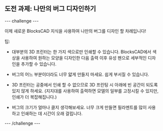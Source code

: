 ## 도전 과제: 나만의 버그 디자인하기

--- challenge ---

이제 새로운 BlocksCAD 지식을 사용하여 나만의 버그를 디자인 할 차례입니다!

팁:

+ 대부분의 3D 프린터는 한 가지 색으로만 인쇄할 수 있습니다. BlocksCAD에서 색상을 사용하여 원하는 모양을 디자인한 다음 출력 이후 유성 펜으로 세부적인 디자인을 추가할 수 있습니다.

+ 버그의 어느 부분이더라도 너무 얇게 만들지 마세요. 쉽게 부서질 수 있습니다.

+ 3D 프린터는 공중에서 인쇄 할 수 없으므로 3D 프린팅 시 아래에 빈 공간이 되도록 있지 않게 하세요. (지지대를 사용하여 출력하면 모델의 일부를 고정시킬 수 있지만, 인쇄가 더 복잡해집니다.)

+ 버그의 크기가 얼마나 클지 생각해보세요. 너무 크게 만들면 필라멘트를 많이 사용하고 인쇄하는 데 시간이 오래 걸립니다.

--- /challenge ---



 




  
